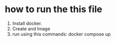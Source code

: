 # how to run the this file

1. Install docker.
2. Create and Image
3. run using this commands:
   docker compose up

